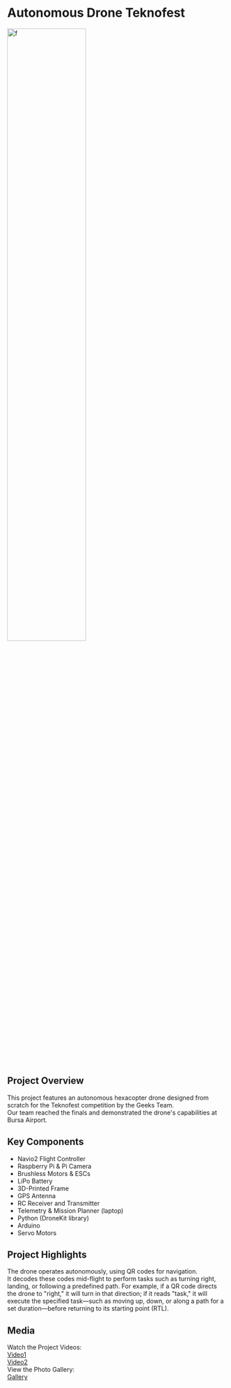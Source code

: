 # Autonomous Drone Teknofest

<p align="left">
  <img alt="f" src="https://github.com/user-attachments/assets/ec8bfbe1-acc1-4e9e-9585-b4c5a71acc39" width="60%">
</p>
&nbsp;
&nbsp;

## Project Overview
This project features an autonomous hexacopter drone designed from scratch for the Teknofest competition by the Geeks Team.<br>
Our team reached the finals and demonstrated the drone's capabilities at Bursa Airport.

## Key Components
- Navio2 Flight Controller<br>
- Raspberry Pi & Pi Camera<br>
- Brushless Motors & ESCs<br>
- LiPo Battery<br>
- 3D-Printed Frame<br>
- GPS Antenna<br>
- RC Receiver and Transmitter<br>
- Telemetry & Mission Planner (laptop)<br>
- Python (DroneKit library)<br>
- Arduino<br>
- Servo Motors<br>


## Project Highlights
The drone operates autonomously, using QR codes for navigation.<br>
It decodes these codes mid-flight to perform tasks such as turning right, landing, or following a predefined path. For example, if a QR code directs the drone to "right," it will turn in that direction; if it reads "task," it will execute the specified task—such as moving up, down, or along a path for a set duration—before returning to its starting point (RTL).

## Media
Watch the Project Videos:<br>
[Video1](https://drive.google.com/file/d/1GBPhsbzGlLFlOmUSljkECcDyDb4qPo31/view?usp=sharing)<br>
[Video2](https://drive.google.com/file/d/1WEabeZvXgdAXFX4i-8zZBZmEATs1fd6b/view?usp=sharing)<br>
View the Photo Gallery:<br>
[Gallery](https://drive.google.com/drive/folders/1OsfUKaB8qLfG_FDLtZRbZnomE_hOjzYP?usp=sharing)










